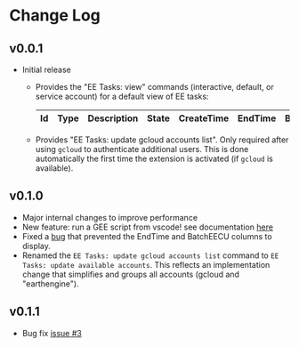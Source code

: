 # Change Log

## v0.0.1

- Initial release
    - Provides the "EE Tasks: view" commands (interactive, default, or service account) for a default view of EE tasks:

        | Id | Type | Description | State | CreateTime | EndTime | BatchEECU |  
        | --- | --- | --- | --- | --- | --- | --- |  

    - Provides "EE Tasks: update gcloud accounts list". Only required after using `gcloud` to authenticate additional users. This is done automatically the first time the extension is activated (if `gcloud` is available). 

## v0.1.0

- Major internal changes to improve performance
- New feature: run a GEE script from vscode! see documentation [here](https://github.com/gee-community/eetasks/blob/main/docs/runGEEscripts.md)
- Fixed a [bug](https://github.com/gee-community/eetasks/issues/1) that prevented the EndTime and BatchEECU columns to display. 
- Renamed the `EE Tasks: update gcloud accounts list` command to `EE Tasks: update available accounts`. This reflects an implementation change that simplifies and groups all accounts (gcloud and "earthengine").  

## v0.1.1

- Bug fix [issue #3](https://github.com/gee-community/eetasks/issues/3) 